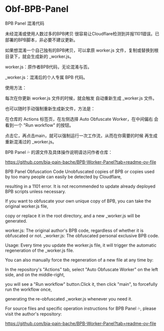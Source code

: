 # Obf-BPB-Panel
BPB Panel 混淆代码

未经混淆或使用人数过多的BPB拷贝 很容易让Cloudflare检测到并报1101错误。已部署的BPB脚本，非必要不建议更新。

如果想混淆一个自己独有的BPB拷贝，可以拿原 worker.js 文件，复制或替换到根目录下，就会生成新的 _worker.js。


worker.js：原作者BPB代码，无论混淆与否。

_worker.js：混淆后的个人专属 BPB 代码。


使用方法：

每次在你更新 worker.js 文件的时候，就会触发 自动重新生成 _worker.js 文件。

也可以随时手动强制重新生成新文件，方法是：

在仓库的 Actions 标签页，在左侧选择 Auto Obfuscate Worker，在中间偏右 会看到一个 "Run workflow" 的按钮。

点击它，再点击main，就可以强制运行一次工作流，从而在你需要的时候 再生成重新混淆过的 _worker.js。


BPB Panel 💦 的源文件及具体操作说明请访问作者仓库：

https://github.com/bia-pain-bache/BPB-Worker-Panel?tab=readme-ov-file


BPB Panel Obfuscation Code
Unobfuscated copies of BPB or copies used by too many people can easily be detected by Cloudflare, 

resulting in a 1101 error. It is not recommended to update already deployed BPB scripts unless necessary.

If you want to obfuscate your own unique copy of BPB, you can take the original worker.js file, 

copy or replace it in the root directory, and a new _worker.js will be generated.


worker.js: The original author's BPB code, regardless of whether it is obfuscated or not.
_worker.js: The obfuscated personal exclusive BPB code.


Usage:
Every time you update the worker.js file, it will trigger the automatic regeneration of the _worker.js file.

You can also manually force the regeneration of a new file at any time by:

In the repository's "Actions" tab, select "Auto Obfuscate Worker" on the left side, and on the middle-right, 

you will see a "Run workflow" button.Click it, then click "main", to forcefully run the workflow once, 

generating the re-obfuscated _worker.js whenever you need it.

For source files and specific operation instructions for BPB Panel 💦, please visit the author's repository:

https://github.com/bia-pain-bache/BPB-Worker-Panel?tab=readme-ov-file
